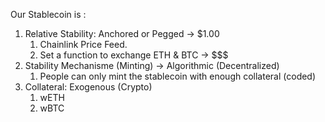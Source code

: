 Our Stablecoin is :

1. Relative Stability: Anchored or Pegged -> $1.00
    1. Chainlink Price Feed.
    2. Set a function to exchange ETH & BTC -> $$$
2. Stability Mechanisme (Minting) -> Algorithmic (Decentralized)
    1. People can only mint the stablecoin with enough collateral (coded)
3. Collateral: Exogenous (Crypto)
    1. wETH
    2. wBTC 